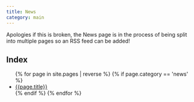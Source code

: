 ```yaml
---
title: News
category: main
---
```


Apologies if this is broken, the News page is in the process of being split into multiple pages so an RSS feed can be added!

## Index

<ul>
{% for page in site.pages | reverse %}
{% if page.category == 'news' %}
<li>
<a href="{{page.url}}">{{page.title}}</a>
</li>
{% endif %}
{% endfor %}
</ul>

